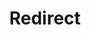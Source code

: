 ---
layout: src/layouts/Redirect.astro
title: Redirect
redirect: /docs/kubernetes/resources/glob-patterns
pubDate:  1000-01-01 #update-this
navSearch: false
navSitemap: false
navMenu: false
---